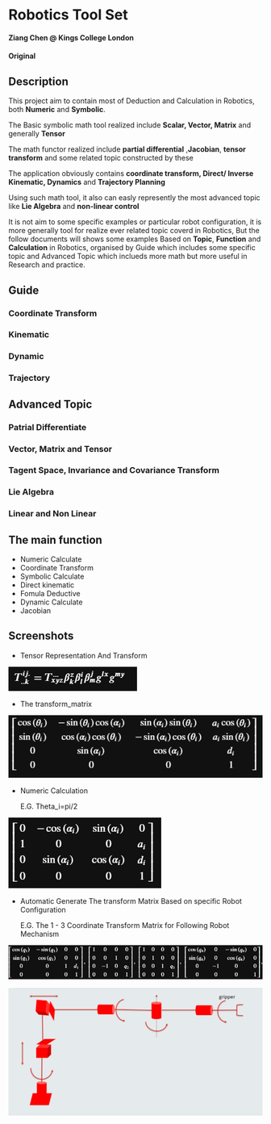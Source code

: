 # Robotics Tool Set

#### Ziang Chen @ Kings College London
#### Original

## Description
This project aim to contain most of Deduction and Calculation in Robotics, both **Numeric** and **Symbolic**.

The Basic symbolic math tool realized include **Scalar, Vector, Matrix** and generally **Tensor**

The math functor realized include **partial differential** ,**Jacobian**, **tensor transform** and some related topic constructed by these 

The application obviously contains **coordinate transform, Direct/ Inverse Kinematic, Dynamics** and **Trajectory Planning**

Using such math tool, it also can easly represently the most advanced topic like **Lie Algebra** and **non-linear control**

It is not aim to some specific examples or particular robot configuration, it is more generally tool for realize ever related topic coverd in Robotics, But the follow documents will shows some examples Based on **Topic**, **Function** and **Calculation** in Robotics, organised by Guide which includes some specific topic and Advanced Topic which inclueds more math but more useful in Research and practice.


## Guide
### Coordinate Transform
### Kinematic
### Dynamic
### Trajectory


## Advanced Topic
### Patrial Differentiate
### Vector, Matrix and Tensor
### Tagent Space, Invariance and Covariance Transform
### Lie Algebra
### Linear and Non Linear


## The main function
  * Numeric Calculate
  * Coordinate Transform
  * Symbolic Calculate
  * Direct kinematic
  * Fomula Deductive
  * Dynamic Calculate
  * Jacobian



## Screenshots

 * Tensor Representation And Transform
 
  ![](Pics/tensor_transform.png)

 * The transform_matrix
 
 ![](Pics/transform_matrix.png) 

 * Numeric Calculation
 
   E.G. Theta_i=pi/2
   
 ![](Pics/thetapi2.png)

 * Automatic Generate The transform Matrix Based on specific Robot Configuration
   
   E.G. The 1 - 3 Coordinate Transform Matrix for Following Robot Mechanism
   
 ![](Pics/A1_3.png)
 
 ![](Pics/robot_configuration.png)


